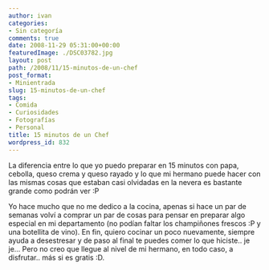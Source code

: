 ```yaml
---
author: ivan
categories:
- Sin categoría
comments: true
date: 2008-11-29 05:31:00+00:00
featuredImage: ./DSC03782.jpg
layout: post
path: /2008/11/15-minutos-de-un-chef
post_format:
- Minientrada
slug: 15-minutos-de-un-chef
tags:
- Comida
- Curiosidades
- Fotografías
- Personal
title: 15 minutos de un Chef
wordpress_id: 832
---
```


La diferencia entre lo que yo puedo preparar en 15 minutos con papa, cebolla, queso crema y queso rayado y lo que mi hermano puede hacer con las mismas cosas que estaban casi olvidadas en la nevera es bastante grande como podrán ver :P

Yo hace mucho que no me dedico a la cocina, apenas si hace un par de semanas volví a comprar un par de cosas para pensar en preparar algo especial en mi departamento (no podían faltar los champiñones frescos :P y una botellita de vino). En fin, quiero cocinar un poco nuevamente, siempre ayuda a desestresar y de paso al final te puedes comer lo que hiciste.. je je... Pero no creo que llegue al nivel de mi hermano, en todo caso, a disfrutar.. más si es gratis :D.